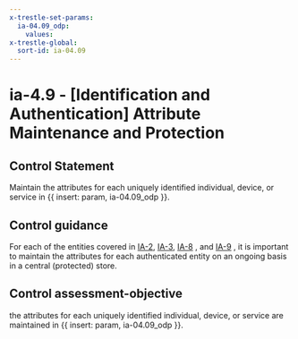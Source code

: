 ```yaml
---
x-trestle-set-params:
  ia-04.09_odp:
    values:
x-trestle-global:
  sort-id: ia-04.09
---
```


# ia-4.9 - \[Identification and Authentication\] Attribute Maintenance and Protection

## Control Statement

Maintain the attributes for each uniquely identified individual, device, or service in {{ insert: param, ia-04.09_odp }}.

## Control guidance

For each of the entities covered in [IA-2](#ia-2), [IA-3](#ia-3), [IA-8](#ia-8) , and [IA-9](#ia-9) , it is important to maintain the attributes for each authenticated entity on an ongoing basis in a central (protected) store.

## Control assessment-objective

the attributes for each uniquely identified individual, device, or service are maintained in {{ insert: param, ia-04.09_odp }}.
